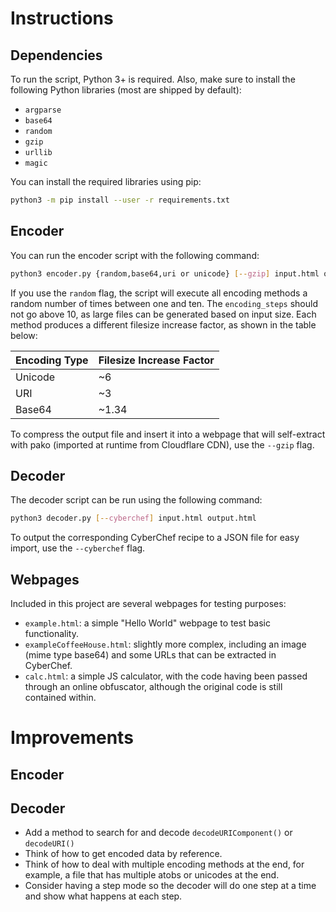# Instructions  
## Dependencies
To run the script, Python 3+ is required. Also, make sure to install the following Python libraries (most are shipped by default):  

- `argparse`
- `base64`
- `random`
- `gzip`
- `urllib`
- `magic`

You can install the required libraries using pip:  

```sh
python3 -m pip install --user -r requirements.txt
```

## Encoder
You can run the encoder script with the following command: 

```sh
python3 encoder.py {random,base64,uri or unicode} [--gzip] input.html output.html  
```

If you use the `random` flag, the script will execute all encoding methods a random number of times between one and ten. The `encoding_steps` should not go above 10, as large files can be generated based on input size. Each method produces a different filesize increase factor, as shown in the table below:  

| Encoding Type | Filesize Increase Factor |
|---------------|--------------------------|
| Unicode       | ~6                       |
| URI           | ~3                       |
| Base64        | ~1.34                    |  

To compress the output file and insert it into a webpage that will self-extract with pako (imported at runtime from Cloudflare CDN), use the `--gzip` flag.

## Decoder  
The decoder script can be run using the following command:

```sh 
python3 decoder.py [--cyberchef] input.html output.html
```

To output the corresponding CyberChef recipe to a JSON file for easy import, use the `--cyberchef` flag.

## Webpages  
Included in this project are several webpages for testing purposes:  

- `example.html`: a simple "Hello World" webpage to test basic functionality.  
- `exampleCoffeeHouse.html`: slightly more complex, including an image (mime type base64) and some URLs that can be extracted in CyberChef.  
- `calc.html`: a simple JS calculator, with the code having been passed through an online obfuscator, although the original code is still contained within.  

# Improvements
## Encoder

## Decoder 
- Add a method to search for and decode `decodeURIComponent()` or `decodeURI()`
- Think of how to get encoded data by reference.
- Think of how to deal with multiple encoding methods at the end, for example, a file that has multiple atobs or unicodes at the end.
- Consider having a step mode so the decoder will do one step at a time and show what happens at each step.